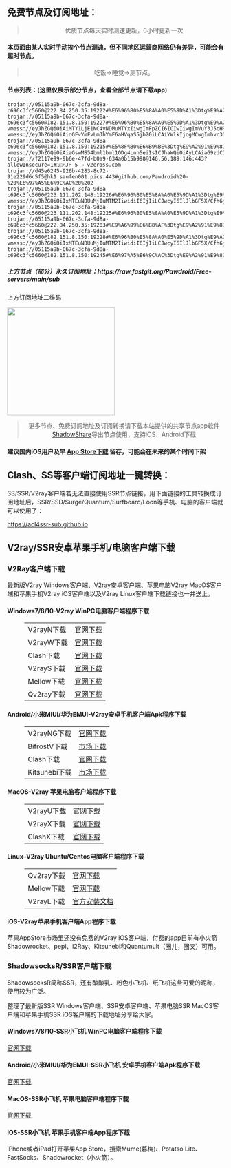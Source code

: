 
<h2>免费节点及订阅地址：</h2>
<blockquote>
<p style="text-align: center;">优质节点每天实时测速更新，6小时更新一次</p>
</blockquote>
<h4>本页面由某人实时手动挨个节点测速，但不同地区运营商网络仍有差异，可能会有超时节点。</h4>
<blockquote>
<p style="text-align: center;">吃饭->睡觉->测节点。</p>
</blockquote>
<h4>节点列表：(这里仅展示部分节点，查看全部节点请下载app)</h4>

```vmess://eyJhZGQiOiAibGMta3IwMi1kaXJlY3QwMS5sYy1rcjAyLmxjLW5vZGUuY29tIiwgImFpZCI6IDAsICJob3N0IjogIiIsICJpZCI6ICJlYzczNjQ4Mi0xNzNlLTNlZmYtOTExNC1iNDlkZjgwNTZlN2QiLCAibmV0IjogIndzIiwgInBhdGgiOiAiLyIsICJwb3J0IjogNDQzLCAicHMiOiAiZ2l0aHViLmNvbS9QYXdkcm9pZCAtIFx1N2Y4ZVx1NTZmZCAgOSIsICJ0bHMiOiAidGxzIiwgInR5cGUiOiAiYXV0byIsICJzZWN1cml0eSI6ICJhdXRvIiwgInNraXAtY2VydC12ZXJpZnkiOiB0cnVlLCAic25pIjogIiJ9
trojan://05115a9b-067c-3cfa-9d8a-c696c3fc5660@222.84.250.35:19222#%E6%96%B0%E5%8A%A0%E5%9D%A1%3Dtg%E9%A2%91%E9%81%93%3A%40bpjzx2%3D15
trojan://05115a9b-067c-3cfa-9d8a-c696c3fc5660@182.151.8.150:19227#%E6%96%B0%E5%8A%A0%E5%9D%A1%3Dtg%E9%A2%91%E9%81%93%3A%40bpjzx2%3D37
vmess://eyJhZGQiOiAiMTY1LjE1NC4yNDMuMTYxIiwgImFpZCI6ICIwIiwgImVuY3J5cHRpb24iOiAiYXV0byIsICJob3N0IjogIiIsICJpZCI6ICI3MTA4ZTc5Ni01NWRiLTQwZjktYWUwMC0wMDE1M2E0NTdlYTkiLCAibmV0IjogInRjcCIsICJwYXRoIjogIiIsICJwb3J0IjogIjQ0MyIsICJwcyI6ICJnaXRodWIuY29tL1Bhd2Ryb2lkIC0gXHU1MmEwXHU2MmZmXHU1OTI3ICA2IiwgInNlY3VyaXR5IjogImF1dG8iLCAic2tpcC1jZXJ0LXZlcmlmeSI6IGZhbHNlLCAidGxzIjogIiIsICJ0eXBlIjogIm5vbmUiLCAidXJsX2dyb3VwIjogInQubWUvcmlwYW9qaWVkaWFuIiwgInYiOiAiMiJ9
vmess://eyJhZGQiOiAidGFvYmFvLmJhYmF6aHVqaS5jb20iLCAiYWlkIjogMCwgImhvc3QiOiAidGFvYmFvLmJhYmF6aHVqaS5jb20iLCAiaWQiOiAiMmE0OTE4ZGUtYWRjZS00YzRlLWFhMDAtODhhNDIyN2NmNmVhIiwgIm5ldCI6ICJ3cyIsICJwYXRoIjogIi9kaWRpIiwgInBvcnQiOiA0NDMsICJwcyI6ICJ2MmNyb3NzLmNvbSAtIFx1N2Y4ZVx1NTZmZCAgMjEiLCAidGxzIjogInRscyIsICJ0eXBlIjogImF1dG8iLCAic2VjdXJpdHkiOiAiYXV0byIsICJza2lwLWNlcnQtdmVyaWZ5IjogdHJ1ZSwgInNuaSI6ICIifQ==
trojan://05115a9b-067c-3cfa-9d8a-c696c3fc5660@182.151.8.150:19215#%E5%8F%B0%E6%B9%BE%3Dtg%E9%A2%91%E9%81%93%3A%40bpjzx2%3D34
vmess://eyJhZGQiOiAiaGswMS54bml1bml1ODg4Lnh5eiIsICJhaWQiOiAyLCAiaG9zdCI6ICIiLCAiaWQiOiAiMmEzYjQ4MzMtYmUyZS0zYmMyLTljYWEtYzM1YWYxNDlkZTZkIiwgIm5ldCI6ICJ0Y3AiLCAicGF0aCI6ICIiLCAicG9ydCI6IDMwMTA0LCAicHMiOiAiZ2l0aHViLmNvbS9QYXdkcm9pZCAtIFx1NTMxN1x1NGVhY1x1NWUwMlx1NWZhZVx1OGY2ZihcdTRlMmRcdTU2ZmQpXHU2NzA5XHU5NjUwXHU1MTZjXHU1M2Y4IDEiLCAidGxzIjogIiIsICJ0eXBlIjogImF1dG8iLCAic2VjdXJpdHkiOiAiYXV0byIsICJza2lwLWNlcnQtdmVyaWZ5IjogdHJ1ZSwgInNuaSI6ICIifQ==
trojan://f2117e99-9b6e-47fd-b0a9-634a0b15b998@146.56.189.146:443?allowInsecure=1#🇯🇵JP 5 → v2cross.com
trojan://d45e6245-926b-4283-8c72-91e229d6c5f5@hk1.sanfen001.pics:443#github.com/Pawdroid%20-%20%E6%97%A5%E6%9C%AC%20%202
trojan://05115a9b-067c-3cfa-9d8a-c696c3fc5660@223.111.202.148:19226#%E6%96%B0%E5%8A%A0%E5%9D%A1%3Dtg%E9%A2%91%E9%81%93%3A%40bpjzx2%3D18
vmess://eyJhZGQiOiIxMTEuNDUuMjIuMTM2IiwidiI6IjIiLCJwcyI6IlJlbGF5X/Cfh6jwn4ezQ04t8J+HuvCfh7hVU184MyIsInBvcnQiOjExOTExLCJpZCI6IjJjYzE1MzI2LWNkMGYtMzRkYS1iYmZiLWY4Y2RjOWI3MWViMiIsImFpZCI6IjAiLCJuZXQiOiJ0Y3AiLCJ0eXBlIjoiIiwiaG9zdCI6ImtyMS5zYW5mZW4wMDEucGljcyIsInBhdGgiOiIvIiwidGxzIjoiIn0=
trojan://05115a9b-067c-3cfa-9d8a-c696c3fc5660@223.111.202.148:19225#%E6%96%B0%E5%8A%A0%E5%9D%A1%3Dtg%E9%A2%91%E9%81%93%3A%40bpjzx2%3D30
trojan://05115a9b-067c-3cfa-9d8a-c696c3fc5660@222.84.250.35:19203#%E9%A6%99%E6%B8%AF%3Dtg%E9%A2%91%E9%81%93%3A%40bpjzx2%3D1
trojan://05115a9b-067c-3cfa-9d8a-c696c3fc5660@182.151.8.150:19228#%E6%96%B0%E5%8A%A0%E5%9D%A1%3Dtg%E9%A2%91%E9%81%93%3A%40bpjzx2%3D9
vmess://eyJhZGQiOiIxMTEuNDUuMjIuMTM2IiwidiI6IjIiLCJwcyI6IlJlbGF5X/Cfh6jwn4ezQ04t8J+Hs/Cfh7FOTF84NiIsInBvcnQiOjExOTE1LCJpZCI6IjJjYzE1MzI2LWNkMGYtMzRkYS1iYmZiLWY4Y2RjOWI3MWViMiIsImFpZCI6IjAiLCJuZXQiOiJ0Y3AiLCJ0eXBlIjoiIiwiaG9zdCI6ImtyMS5zYW5mZW4wMDEucGljcyIsInBhdGgiOiIvIiwidGxzIjoiIn0=
trojan://05115a9b-067c-3cfa-9d8a-c696c3fc5660@182.151.8.150:19245#%E6%97%A5%E6%9C%AC%3Dtg%E9%A2%91%E9%81%93%3A%40bpjzx2%3D4
```
<h5>上方节点（部分）永久订阅地址：https://raw.fastgit.org/Pawdroid/Free-servers/main/sub</h5>
<p>上方订阅地址二维码</p>
<img src='https://raw.fastgit.org/Pawdroid/Free-servers/main/sub.png' width=250 height=250>
<blockquote style='text-align: center;'>更多节点、免费订阅地址及订阅转换请下载本站提供的共享节点app软件<a href='https://shadowshare.v2cross.com'>ShadowShare</a>导出节点使用，支持iOS、Android下载</blockquote>
<h4>建议国内iOS用户及早 <a href='https://apps.apple.com/cn/app/shadowshare/id1612647259'>App Store下载</a> 留存，可能会在未来的某个时间下架</h4>

<div class="nv-content-wrap entry-content">
<h2>Clash、SS等客户端订阅地址一键转换：</h2>
<p>SS/SSR/V2ray客户端若无法直接使用SSR节点链接，用下面链接的工具转换成订阅地址后，SSR/SSD/Surge/Quantum/Surfboard/Loon等手机、电脑的客户端就可以使用了：</p>
<p><a href="https://acl4ssr-sub.github.io" target="_blank" rel="noreferrer noopener nofollow">https://acl4ssr-sub.github.io</a></p>
<h2>V2ray/SSR安卓苹果手机/电脑客户端下载</h2>
<h3>V2Ray客户端下载</h3>
<p>最新版V2ray Windows客户端、V2ray安卓客户端、苹果电脑V2ray MacOS客户端和苹果手机V2ray iOS客户端以及V2ray Linux客户端下载链接也一并送上。</p>
<h4>Windows7/8/10-<strong>V2ray WinPC电脑客户端</strong>程序下载</h4>
<figure class="wp-block-table alignwide is-style-stripes"><table><tbody><tr><td>V2rayN下载</td><td><a href="https://github.com/2dust/v2rayN/releases" target="_blank" rel="noreferrer noopener">官网下载</a></td></tr><tr><td>V2rayW下载</td><td><a href="https://github.com/Cenmrev/V2RayW/releases" target="_blank" rel="noreferrer noopener">官网下载</a></td></tr><tr><td>Clash下载</td><td><a href="https://github.com/Fndroid/clash_for_windows_pkg/releases" target="_blank" rel="noreferrer noopener">官网下载</a></td></tr><tr><td>V2rayS下载</td><td><a href="https://github.com/Shinlor/V2RayS/releases" target="_blank" rel="noreferrer noopener">官网下载</a></td></tr><tr><td>Mellow下载</td><td><a href="https://github.com/mellow-io/mellow/releases" target="_blank" rel="noreferrer noopener">官网下载</a></td></tr><tr><td>Qv2ray下载</td><td><a href="https://github.com/Qv2ray/Qv2ray" target="_blank" rel="noreferrer noopener">官网下载</a></td></tr></tbody></table></figure>
<h4><strong>Android/小米MIUI/华为EMUI-V2ray安卓手机客户端</strong>Apk程序下载</h4>
<figure class="wp-block-table alignwide is-style-stripes"><table><tbody><tr><td>V2rayNG下载</td><td><a href="https://github.com/2dust/v2rayNG/releases" target="_blank" rel="noreferrer noopener">官网下载</a></td></tr><tr><td>BifrostV下载</td><td><a rel="noreferrer noopener" href="https://www.appsapk.com/downloading/latest/com.github.dawndiy.bifrostv-0.6.8.apk" target="_blank">市场下载</a></td></tr><tr><td>Clash下载</td><td><a href="https://github.com/Kr328/ClashForAndroid/releases" target="_blank" rel="noreferrer noopener">官网下载</a></td></tr><tr><td>Kitsunebi下载</td><td><a rel="noreferrer noopener" href="https://apkpure.com/kitsunebi/fun.kitsunebi.kitsunebi4android" target="_blank">市场下载</a></td></tr></tbody></table></figure>
<h4><strong>MacOS-V2ray <strong>苹果电脑</strong>客户端</strong>程序下载</h4>
<figure class="wp-block-table alignwide is-style-stripes"><table><tbody><tr><td>V2rayU下载</td><td><a href="https://github.com/yanue/V2rayU/releases" target="_blank" rel="noreferrer noopener">官网下载</a></td></tr><tr><td>V2rayX下载</td><td><a href="https://github.com/Cenmrev/V2RayX/releases" target="_blank" rel="noreferrer noopener">官网下载</a></td></tr><tr><td>ClashX下载</td><td><a href="https://github.com/yichengchen/clashX/releases" target="_blank" rel="noreferrer noopener">官网下载</a></td></tr></tbody></table></figure>
<h4><strong>Linux</strong>–<strong>V2ray Ubuntu/Centos电脑客户端</strong>程序下载</h4>
<figure class="wp-block-table alignwide is-style-stripes"><table><tbody><tr><td>Qv2ray下载</td><td><a href="https://github.com/Qv2ray/Qv2ray" target="_blank" rel="noreferrer noopener">官网下载</a></td></tr><tr><td>Mellow下载</td><td><a href="https://github.com/mellow-io/mellow/releases" target="_blank" rel="noreferrer noopener">官网下载</a></td></tr><tr><td>V2rayL下载</td><td><a rel="noreferrer noopener" href="https://github.com/jiangxufeng/v2rayL" target="_blank">官方安装文档</a></td></tr></tbody></table></figure>
<h4>iOS-<strong>V2ray苹果<strong>手机客户端</strong>App程序</strong>下载</h4>
<p>苹果AppStore市场里还没有免费的V2ray iOS客户端，付费的app目前有小火箭Shadowrocket、pepi、i2Ray、Kitsunebi和Quantumult（圈儿，圈叉）可用。</p>
<h3>ShadowsocksR/SSR客户端下载</h3>
<p>ShadowsocksR简称SSR，还有酸酸乳、粉色小飞机、纸飞机这些可爱的昵称，使用较为广泛。</p>
<p>整理了最新版SSR Windows客户端、SSR安卓客户端、苹果电脑SSR MacOS客户端和苹果手机SSR iOS客户端的下载地址分享给大家。</p>
<h4><strong>Windows7/8/10-<strong>SSR小飞机 WinPC电脑客户端</strong>程序下载</strong></h4>
<p><a rel="noreferrer noopener" href="https://github.com/shadowsocksrr/shadowsocksr-csharp/releases" target="_blank">官网下载</a></p>
<h4><strong><strong>Android/小米MIUI/华为EMUI-SSR小飞机 安卓手机客户端</strong>Apk程序下载</strong></h4>
<p><a rel="noreferrer noopener" href="https://github.com/shadowsocksrr/shadowsocksr-android/releases" target="_blank">官网下载</a></p>
<h4><strong><strong>MacOS-SSR小飞机 苹果电脑客户端</strong>程序下载</strong></h4>
<p><a href="https://github.com/qinyuhang/ShadowsocksX-NG-R/releases" target="_blank" rel="noreferrer noopener">官网下载</a></p>
<h4><strong>iOS-<strong>SSR小飞机 苹果手机客户端App程序</strong></strong>下载</h4>
<p>iPhone或者iPad打开苹果App Store，搜索Mume(暮梅)、Potatso Lite、FastSocks、Shadowrocket（小火箭）。</p>

